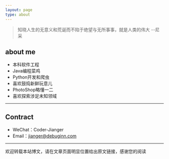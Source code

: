 ```yaml
---
layout: page
type: about
---
```


> 知晓人生的无意义和荒诞而不陷于绝望与无所事事，就是人类的伟大                              --尼采



## about me

 - 本科软件工程
 - Java编程菜鸡
 - Python开发和爬虫
 - 喜欢鼓捣新鲜玩意儿
 - PhotoShop略懂一二
 - 喜欢探索涉足未知领域

---

## Contract

- WeChat：Coder-Jianger
- Email：<a href="mailto:jianger@debuginn.com">jianger@debuginn.com</a>

  

---

 欢迎转载本站博文，请在文章页面明显位置给出原文链接，感谢您的阅读

  <div id="comments"></div>
  <!--Leancloud 操作库:-->
  <script src="//cdn1.lncld.net/static/js/3.0.4/av-min.js"></script>
  <!--Valine 的核心代码库:-->
  <script src='//unpkg.com/valine/dist/Valine.min.js'></script>
  <script>
     new Valine({
        av: AV,
        el: '#comments',
        app_id: 'e1OuTd58aBj3h9ptV4oIaNBY-9Nh9j0Va',
        app_key: 'CqYVue1Ivtz4TJnBVjUvY9NY',
        path: '',
        placeholder: '给我留言吧',
        notify: 'true',
        verify: 'true',
    })
  </script>